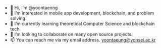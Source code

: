 - 👋 Hi, I’m @yoontaenng
- 👀 I’m interested in mobile app development, blockchain, and problem solving. 
- 🌱 I’m currently learning theoretical Computer Science and blockchain tech. 
- 💞️ I’m looking to collaborate on many open source projects.
- 📫 You can reach me via my email address. yoontaeung@yonsei.ac.kr

<!---
yoontaenng/yoontaenng is a ✨ special ✨ repository because its `README.md` (this file) appears on your GitHub profile.
You can click the Preview link to take a look at your changes.
--->
